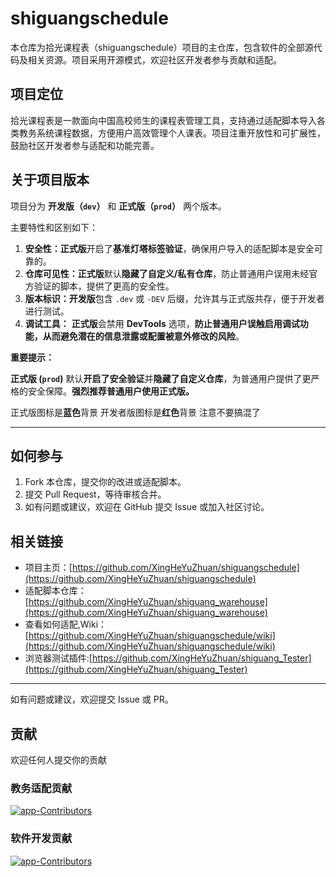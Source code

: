 # shiguangschedule

本仓库为拾光课程表（shiguangschedule）项目的主仓库，包含软件的全部源代码及相关资源。项目采用开源模式，欢迎社区开发者参与贡献和适配。

## 项目定位

拾光课程表是一款面向中国高校师生的课程表管理工具，支持通过适配脚本导入各类教务系统课程数据，方便用户高效管理个人课表。项目注重开放性和可扩展性，鼓励社区开发者参与适配和功能完善。

## 关于项目版本

项目分为 **开发版（`dev`）** 和 **正式版（`prod`）** 两个版本。

主要特性和区别如下：

1.  **安全性：正式版**开启了**基准灯塔标签验证**，确保用户导入的适配脚本是安全可靠的。
2.  **仓库可见性：正式版**默认**隐藏了自定义/私有仓库**，防止普通用户误用未经官方验证的脚本，提供了更高的安全性。
3.  **版本标识：开发版**包含 `.dev` 或 `-DEV` 后缀，允许其与正式版共存，便于开发者进行测试。
4.  **调试工具：** **正式版**会禁用 **DevTools** 选项，**防止普通用户误触启用调试功能，从而避免潜在的信息泄露或配置被意外修改的风险**。

**重要提示：**

**正式版 (`prod`)** 默认**开启了安全验证**并**隐藏了自定义仓库**，为普通用户提供了更严格的安全保障。**强烈推荐普通用户使用正式版。**  

正式版图标是**蓝色**背景 开发者版图标是**红色**背景 注意不要搞混了

-----

## 如何参与

1. Fork 本仓库，提交你的改进或适配脚本。
2. 提交 Pull Request，等待审核合并。
3. 如有问题或建议，欢迎在 GitHub 提交 Issue 或加入社区讨论。

## 相关链接

- 项目主页：[https://github.com/XingHeYuZhuan/shiguangschedule](https://github.com/XingHeYuZhuan/shiguangschedule)
- 适配脚本仓库：[https://github.com/XingHeYuZhuan/shiguang_warehouse](https://github.com/XingHeYuZhuan/shiguang_warehouse)
- 查看如何适配,Wiki：[https://github.com/XingHeYuZhuan/shiguangschedule/wiki](https://github.com/XingHeYuZhuan/shiguangschedule/wiki)
- 浏览器测试插件:[https://github.com/XingHeYuZhuan/shiguang_Tester](https://github.com/XingHeYuZhuan/shiguang_Tester)

---

如有问题或建议，欢迎提交 Issue 或 PR。

## 贡献  
欢迎任何人提交你的贡献  
### 教务适配贡献  
[![app-Contributors](https://contributors-img.web.app/image?repo=XingHeYuZhuan/shiguang_warehouse&max=105&columns=15)](https://github.com/XingHeYuZhuan/shiguang_warehouse/graphs/contributors)  

### 软件开发贡献  
[![app-Contributors](https://contributors-img.web.app/image?repo=XingHeYuZhuan/shiguangschedule&max=105&columns=15)](https://github.com/XingHeYuZhuan/shiguangschedule/graphs/contributors)  

